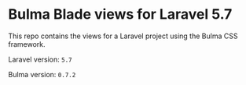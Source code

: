 # Bulma Blade views for Laravel 5.7

This repo contains the views for a Laravel project using the Bulma CSS framework.

Laravel version: `5.7`

Bulma version: `0.7.2`
